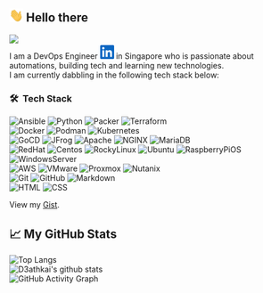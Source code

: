 ## <img src="https://github.com/d3athkai/d3athkai/blob/main/wave.gif?raw=true" width="25px"> Hello there  
![](https://komarev.com/ghpvc/?username=d3athkai&color=blue&style=for-the-badge)  
I am a DevOps Engineer <a href="https://www.linkedin.com/in/siehkae/"><img alt="LinkedIN" width="25px" src="https://raw.githubusercontent.com/d3athkai/d3athkai/main/linkedin.svg" /></a> in Singapore who is passionate about automations, building tech and learning new technologies.  
I am currently dabbling in the following tech stack below:  
### 🛠 &nbsp;Tech Stack  
![Ansible](https://img.shields.io/badge/-Ansible-05122A?style=flat&logo=ansible)  ![Python](https://img.shields.io/badge/-Python-05122A?style=flat&logo=python) ![Packer](https://img.shields.io/badge/-Packer-05122A?style=flat&logo=packer) ![Terraform](https://img.shields.io/badge/-Terraform-05122A?style=flat&logo=terraform)  
![Docker](https://img.shields.io/badge/-Docker-05122A?style=flat&logo=docker) ![Podman](https://img.shields.io/badge/-Podman-05122A?style=flat&logo=podman) ![Kubernetes](https://img.shields.io/badge/-Kubernetes-05122A?style=flat&logo=kubernetes)  
![GoCD](https://img.shields.io/badge/-GoCD-05122A?style=flat&logo=GoCD) ![JFrog](https://img.shields.io/badge/-JFrog-05122A?style=flat&logo=JFrog) ![Apache](https://img.shields.io/badge/-Apache-05122A?style=flat&logo=Apache) ![NGINX](https://img.shields.io/badge/-NGINX-05122A?style=flat&logo=NGINX) ![MariaDB](https://img.shields.io/badge/-MariaDB-05122A?style=flat&logo=MariaDB)  
![RedHat](https://img.shields.io/badge/-RedHat-05122A?style=flat&logo=redhat) ![Centos](https://img.shields.io/badge/-Centos-05122A?style=flat&logo=centos) ![RockyLinux](https://img.shields.io/badge/-RockyLinux-05122A?style=flat&logo=rockylinux) ![Ubuntu](https://img.shields.io/badge/-Ubuntu-05122A?style=flat&logo=ubuntu) ![RaspberryPiOS](https://img.shields.io/badge/-RaspberryPiOS-05122A?style=flat&logo=raspberrypi) ![WindowsServer](https://img.shields.io/badge/-WindowsServer-05122A?style=flat&logo=microsoft)  
![AWS](https://img.shields.io/badge/-AWS-05122A?style=flat&logo=AmazonAWS) ![VMware](https://img.shields.io/badge/-VMwareVsphere-05122A?style=flat&logo=VMware) ![Proxmox](https://img.shields.io/badge/-Proxmox-05122A?style=flat&logo=Proxmox) ![Nutanix](https://img.shields.io/badge/-Nutanix-05122A?style=flat&logo=Nutanix)  
![Git](https://img.shields.io/badge/-Git-05122A?style=flat&logo=git) ![GitHub](https://img.shields.io/badge/-GitHub-05122A?style=flat&logo=github) ![Markdown](https://img.shields.io/badge/-Markdown-05122A?style=flat&logo=markdown)  
![HTML](https://img.shields.io/badge/-HTML-05122A?style=flat&logo=HTML5) ![CSS](https://img.shields.io/badge/-CSS-05122A?style=flat&logo=CSS3&logoColor=1572B6)  
  
View my [Gist](https://gist.github.com/d3athkai).  
  
## 📈 My GitHub Stats  
![Top Langs](https://github-readme-stats.vercel.app/api/top-langs/?username=d3athkai&langs_count=10&layout=compact&hide=vbscript&theme=highcontrast)  
![D3athkai's github stats](https://github-readme-stats.vercel.app/api?username=d3athkai&hide=contribs,issues,prs&count_private=true&show_icons=true&theme=highcontrast)  
![GitHub Activity Graph](https://activity-graph.herokuapp.com/graph?username=d3athkai&theme=chartreuse-dark&area=true)  
  
